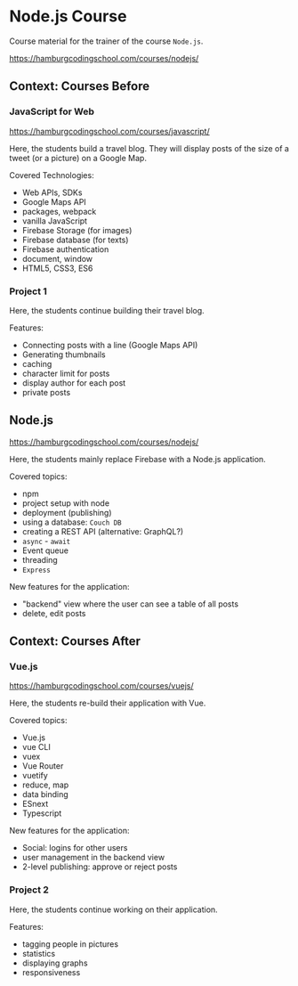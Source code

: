 # Node.js Course

Course material for the trainer of the course `Node.js`.

https://hamburgcodingschool.com/courses/nodejs/

## Context: Courses Before

### JavaScript for Web
https://hamburgcodingschool.com/courses/javascript/

Here, the students build a travel blog. They will display posts of the size of a tweet (or a picture) on a Google Map.

Covered Technologies: 
- Web APIs, SDKs 
- Google Maps API
- packages, webpack
- vanilla JavaScript
- Firebase Storage (for images)
- Firebase database (for texts)
- Firebase authentication
- document, window
- HTML5, CSS3, ES6

### Project 1

Here, the students continue building their travel blog.

Features:
- Connecting posts with a line (Google Maps API)
- Generating thumbnails
- caching
- character limit for posts
- display author for each post
- private posts

## Node.js

https://hamburgcodingschool.com/courses/nodejs/

Here, the students mainly replace Firebase with a Node.js application.  

Covered topics:
- npm
- project setup with node
- deployment (publishing)
- using a database: `Couch DB`
- creating a REST API (alternative: GraphQL?)
- `async` - `await`
- Event queue
- threading
- `Express`

New features for the application:
- "backend" view where the user can see a table of all posts
- delete, edit posts

## Context: Courses After

### Vue.js

https://hamburgcodingschool.com/courses/vuejs/

Here, the students re-build their application with Vue.

Covered topics:
- Vue.js
- vue CLI
- vuex
- Vue Router
- vuetify
- reduce, map
- data binding
- ESnext
- Typescript

New features for the application:
- Social: logins for other users
- user management in the backend view
- 2-level publishing: approve or reject posts

### Project 2

Here, the students continue working on their application.

Features:
- tagging people in pictures
- statistics
- displaying graphs
- responsiveness

